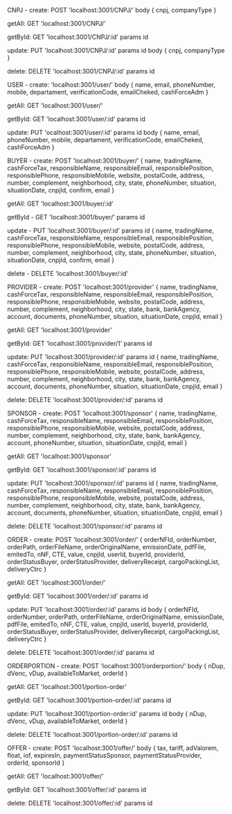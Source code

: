 CNPJ -
create: POST 'localhost:3001/CNPJ/'
body { cnpj, companyType }

getAll: GET 'localhost:3001/CNPJ/'

getById: GET 'localhost:3001/CNPJ/:id'
params id

update: PUT 'localhost:3001/CNPJ/:id'
params id
body { cnpj, companyType }

delete: DELETE 'localhost:3001/CNPJ/:id'
params id


USER -
create: 'localhost:3001/user/'
body { name, email, phoneNumber,
    mobile, departament, verificationCode,
    emailCheked, cashForceAdm }

getAll: GET 'localhost:3001/user/'

getById: GET 'localhost:3001/user/:id'
params id

update: PUT 'ocalhost:3001/user/:id'
params id
body { name, email, phoneNumber,
    mobile, departament, verificationCode,
    emailCheked, cashForceAdm }


BUYER -
create: POST 'localhost:3001/buyer/'
{ name, tradingName, cashForceTax, responsibleName, responsibleEmail, responsiblePosition, responsiblePhone, responsibleMobile, website, postalCode, address, number, complement, neighborhood, city, state, phoneNumber, situation, situationDate, cnpjId, confirm, email }

getAll: GET 'localhost:3001/buyer/:id'

getById - GET 'localhost:3001/buyer/'
params id

update - PUT 'localhost:3001/buyer/:id'
params id
{ name, tradingName, cashForceTax, responsibleName, responsibleEmail, responsiblePosition, responsiblePhone, responsibleMobile, website, postalCode, address, number, complement, neighborhood, city, state, phoneNumber, situation, situationDate, cnpjId, confirm, email }

delete - DELETE 'localhost:3001/buyer/:id'

PROVIDER -
create: POST 'localhost:3001/provider'
{ name, tradingName, cashForceTax, responsibleName, responsibleEmail, responsiblePosition, responsiblePhone, responsibleMobile, website, postalCode, address, number, complement, neighborhood, city, state, bank, bankAgency, account, documents, phoneNumber, situation, situationDate, cnpjId, email }

getAll: GET 'localhost:3001/provider'

getById: GET 'localhost:3001/provider/1'
params id

update: PUT 'localhost:3001/provider/:id'
params id
{ name, tradingName, cashForceTax, responsibleName, responsibleEmail, responsiblePosition, responsiblePhone, responsibleMobile, website, postalCode, address, number, complement, neighborhood, city, state, bank, bankAgency, account, documents, phoneNumber, situation, situationDate, cnpjId, email }

delete: DELETE 'localhost:3001/provider/:id'
params id


SPONSOR - 
create: POST 'localhost:3001/sponsor'
{ name, tradingName, cashForceTax, responsibleName, responsibleEmail, responsiblePosition, responsiblePhone, responsibleMobile, website, postalCode, address, number, complement, neighborhood, city, state, bank, bankAgency, account, phoneNumber, situation, situationDate, cnpjId, email } 

getAll: GET 'localhost:3001/sponsor'

getById: GET 'localhost:3001/sponsor/:id'
params id

update: PUT 'localhost:3001/sponsor/:id'
params id
{ name, tradingName, cashForceTax, responsibleName, responsibleEmail, responsiblePosition, responsiblePhone, responsibleMobile, website, postalCode, address, number, complement, neighborhood, city, state, bank, bankAgency, account, documents, phoneNumber, situation, situationDate, cnpjId, email }

delete: DELETE 'localhost:3001/sponsor/:id'
params id


ORDER -
create: POST 'localhost:3001/order/'
{ orderNFId, orderNumber, orderPath, orderFileName, orderOriginalName, emissionDate, pdfFile, emitedTo, nNF, CTE, value, cnpjId, userId, buyerId, providerId, orderStatusBuyer, orderStatusProvider, deliveryReceipt, cargoPackingList, deliveryCtrc }

getAll: GET 'localhost:3001/order/'

getById: GET 'localhost:3001/order/:id'
params id

update: PUT 'localhost:3001/order/:id'
params id
body { orderNFId, orderNumber, orderPath, orderFileName, orderOriginalName, emissionDate, pdfFile, emitedTo, nNF, CTE, value, cnpjId, userId, buyerId, providerId, orderStatusBuyer, orderStatusProvider, deliveryReceipt, cargoPackingList, deliveryCtrc }

delete: DELETE 'localhost:3001/order/:id'
params id


ORDERPORTION - 
create: POST 'localhost:3001/orderportion/'
body { nDup, dVenc, vDup, availableToMarket, orderId }

getAll: GET 'localhost:3001/portion-order'

getById: GET 'localhost:3001/portion-order/:id'
params id

update: PUT 'localhost:3001/portion-order:id'
params id
body { nDup, dVenc, vDup, availableToMarket, orderId }

delete: DELETE 'localhost:3001/portion-order/:id'
params id

OFFER -
create: POST 'localhost:3001/offer/'
body { tax, tariff, adValorem, float, iof, expiresIn, paymentStatusSponsor, paymentStatusProvider, orderId, sponsorId }

getAll: GET 'localhost:3001/offer/'

getById: GET 'localhost:3001/offer/:id'
params id

delete: DELETE 'localhost:3001/offer/:id'
params id